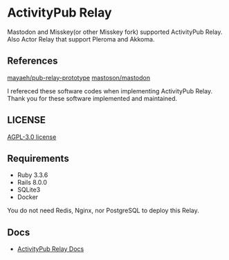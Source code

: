 # ActivityPub Relay

Mastodon and Misskey(or other Misskey fork) supported ActivityPub Relay.
Also Actor Relay that support Pleroma and Akkoma.

## References

[mayaeh/pub-relay-prototype](https://github.com/mayaeh/pub-relay-prototype)
[mastoson/mastodon](https://github.com/mastodon/mastodon)

I refereced these software codes when implementing ActivityPub Relay.
Thank you for these software implemented and maintained.

## LICENSE

[AGPL-3.0 license](./LICENSE)

## Requirements

- Ruby 3.3.6
- Rails 8.0.0
- SQLite3
- Docker

You do not need Redis, Nginx, nor PostgreSQL to deploy this Relay.

## Docs 

- [ActivityPub Relay Docs](https://s-h-gamelinks.github.io/activity-pub-relay/)
